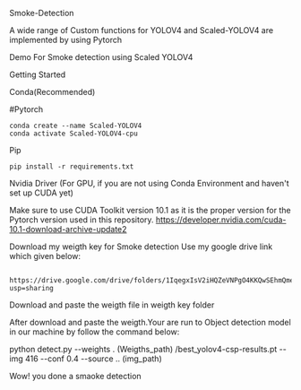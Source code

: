 Smoke-Detection 


A wide range of Custom functions for YOLOV4 and Scaled-YOLOV4 are implemented by using Pytorch 


Demo For Smoke detection using Scaled YOLOV4 

Getting Started 

Conda(Recommended)


#Pytorch

    conda create --name Scaled-YOLOV4
    conda activate Scaled-YOLOV4-cpu
    
 Pip
   
    pip install -r requirements.txt
  
Nvidia Driver (For GPU, if you are not using Conda Environment and haven't set up CUDA yet)

Make sure to use CUDA Toolkit version 10.1 as it is the proper version for the  Pytorch version used in this repository. https://developer.nvidia.com/cuda-10.1-download-archive-update2

Download my weigth key for Smoke detection 
Use my  google drive link which given below:

      https://drive.google.com/drive/folders/1IqegxIsV2iHQZeVNPgO4KKQwSEhmQmea?usp=sharing
      
Download and paste the weigth file in weigth key folder 



After download and paste the weigth.Your are run to Object detection model in our machine by follow the command below:

  python detect.py --weights . (Weigths_path) /best_yolov4-csp-results.pt --img 416 --conf 0.4 --source .. (img_path)

Wow! you done a smaoke detection 
